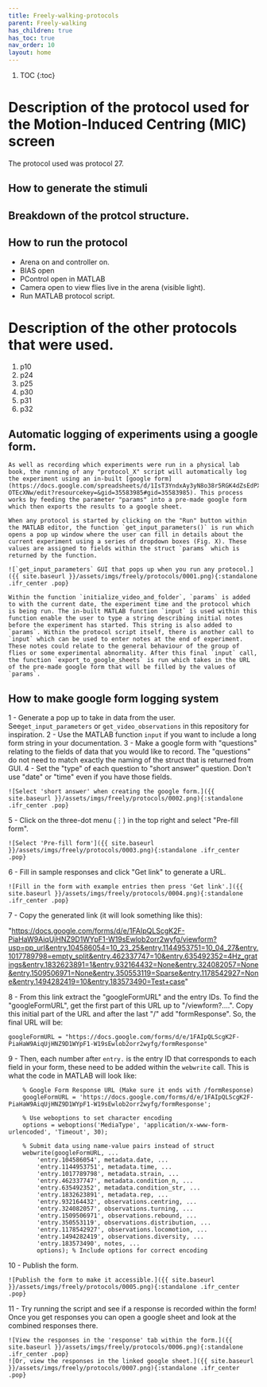 ```yaml
---
title: Freely-walking-protocols
parent: Freely-walking
has_children: true
has_toc: true
nav_order: 10
layout: home
---
```


1. TOC
{:toc}

# Description of the protocol used for the Motion-Induced Centring (MIC) screen

The protocol used was protocol 27. 

## How to generate the stimuli

## Breakdown of the protcol structure.

## How to run the protocol

- Arena on and controller on. 
- BIAS open
- PControl open in MATLAB
- Camera open to view flies live in the arena (visible light).
- Run MATLAB protocol script. 

# Description of the other protocols that were used. 

1. p10
2. p24
3. p25
4. p30
5. p31
6. p32

## Automatic logging of experiments using a google form. 
    As well as recording which experiments were run in a physical lab book, the running of any "protocol_X" script will automatically log the experiment using an in-built [google form](https://docs.google.com/spreadsheets/d/1IsT3YndxAy3yN8o38r5RGK4dZsEdPXe0In4-OTEcXNw/edit?resourcekey=&gid=35583985#gid=35583985). This process works by feeding the parameter "params" into a pre-made google form which then exports the results to a google sheet. 

    When any protocol is started by clicking on the "Run" button within the MATLAB editor, the function `get_input_parameters()` is run which opens a pop up window where the user can fill in details about the current experiment using a series of dropdown boxes (Fig. X). These values are assigned to fields within the struct `params` which is returned by the function.

    ![`get_input_parameters` GUI that pops up when you run any protocol.]({{ site.baseurl }}/assets/imgs/freely/protocols/0001.png){:standalone .ifr_center .pop}

    Within the function `initialize_video_and_folder`, `params` is added to with the current date, the experiment time and the protocol which is being run. The in-built MATLAB function `input` is used within this function enable the user to type a string describing initial notes before the experiment has started. This string is also added to `params`. Within the protocol script itself, there is another call to `input` which can be used to enter notes at the end of experiment. These notes could relate to the general behaviour of the group of flies or some experimental abnormality. After this final `input` call, the function `export_to_google_sheets` is run which takes in the URL of the pre-made google form that will be filled by the values of `params`. 

## How to make google form logging system
1 - Generate a pop up to take in data from the user. See`get_input_parameters` or `get_video_observations` in this repository for inspiration.
2 - Use the MATLAB function `input` if you want to include a long form string in your documentation.
3 - Make a google form with "questions" relating to the fields of data that you would like to record. The "questions" do not need to match exactly the naming of the struct that is returned from GUI. 
4 - Set the "type" of each question to "short answer" question. Don't use "date" or "time" even if you have those fields. 

    ![Select 'short answer' when creating the google form.]({{ site.baseurl }}/assets/imgs/freely/protocols/0002.png){:standalone .ifr_center .pop}

5 - Click on the three-dot menu (⋮) in the top right and select "Pre-fill form".

    ![Select 'Pre-fill form']({{ site.baseurl }}/assets/imgs/freely/protocols/0003.png){:standalone .ifr_center .pop}

6 - Fill in sample responses and click "Get link" to generate a URL.

    ![Fill in the form with example entries then press 'Get link'.]({{ site.baseurl }}/assets/imgs/freely/protocols/0004.png){:standalone .ifr_center .pop}

7 - Copy the generated link (it will look something like this):

"https://docs.google.com/forms/d/e/1FAIpQLScgK2F-PiaHaW9AiqUjHNZ9D1WYpF1-W19sEwlob2orr2wyfg/viewform?usp=pp_url&entry.104586054=10_23_25&entry.1144953751=10_04_27&entry.1017789798=empty_split&entry.462337747=10&entry.635492352=4Hz_gratings&entry.1832623891=1&entry.932164432=None&entry.324082057=None&entry.1509506971=None&entry.350553119=Sparse&entry.1178542927=None&entry.1494282419=10&entry.183573490=Test+case"

8 - From this link extract the "googleFormURL" and the entry IDs. 
To find the "googleFormURL", get the first part of this URL up to "/viewform?....". Copy this initial part of the URL and after the last "/" add "formResponse". So, the final URL will be:

```
googleFormURL = "https://docs.google.com/forms/d/e/1FAIpQLScgK2F-PiaHaW9AiqUjHNZ9D1WYpF1-W19sEwlob2orr2wyfg/formResponse"
```

9 - Then, each number after `entry.` is the entry ID that corresponds to each field in your form, these need to be added within the `webwrite` call. This is what the code in MATLAB will look like:

```
    % Google Form Response URL (Make sure it ends with /formResponse)
    googleFormURL = 'https://docs.google.com/forms/d/e/1FAIpQLScgK2F-PiaHaW9AiqUjHNZ9D1WYpF1-W19sEwlob2orr2wyfg/formResponse';
    
    % Use weboptions to set character encoding
    options = weboptions('MediaType', 'application/x-www-form-urlencoded', 'Timeout', 30);
    
    % Submit data using name-value pairs instead of struct
    webwrite(googleFormURL, ...
        'entry.104586054', metadata.date, ...
        'entry.1144953751', metadata.time, ...
        'entry.1017789798', metadata.strain, ...
        'entry.462337747', metadata.condition_n, ...
        'entry.635492352', metadata.condition_str, ...
        'entry.1832623891', metadata.rep, ...
        'entry.932164432', observations.centring, ...
        'entry.324082057', observations.turning, ...
        'entry.1509506971', observations.rebound, ...
        'entry.350553119', observations.distribution, ...
        'entry.1178542927', observations.locomotion, ...
        'entry.1494282419', observations.diversity, ...
        'entry.183573490', notes, ...
        options); % Include options for correct encoding
```
10 - Publish the form. 

    ![Publish the form to make it accessible.]({{ site.baseurl }}/assets/imgs/freely/protocols/0005.png){:standalone .ifr_center .pop}

11 - Try running the script and see if a response is recorded within the form! Once you get responses you can open a google sheet and look at the combined responses there. 

    ![View the responses in the 'response' tab within the form.]({{ site.baseurl }}/assets/imgs/freely/protocols/0006.png){:standalone .ifr_center .pop}
    ![Or, view the responses in the linked google sheet.]({{ site.baseurl }}/assets/imgs/freely/protocols/0007.png){:standalone .ifr_center .pop}